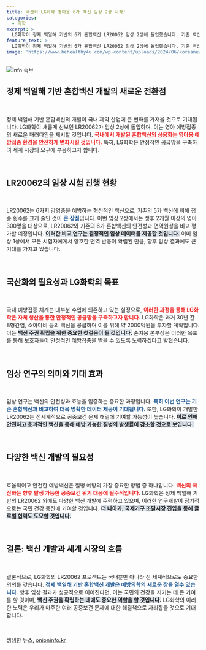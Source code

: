 ```yaml
---
title: 국산화 LG화학 영아용 6가 백신 임상 2상 시작!
categories:
  - 의학
excerpt: >
  LG화학이 정제 백일해 기반의 6가 혼합백신 LR20062 임상 2상에 돌입했습니다. 기존 백신보다 접종 횟수를 2회 줄인 혁신적 백신으로, 안전성과 면역원성 비교를 통해 완벽한 국산화에 도전합니다!
feature_text: >
  LG화학이 정제 백일해 기반의 6가 혼합백신 LR20062 임상 2상에 돌입했습니다. 기존 백신보다 접종 횟수를 2회 줄인 혁신적 백신으로, 안전성과 면역원성 비교를 통해 완벽한 국산화에 도전합니다!
image: 'https://www.behealthy4u.com/wp-content/uploads/2024/06/koreanews.jpg'
---
```


<p><img src="https://www.behealthy4u.com/wp-content/uploads/2024/06/koreanews.jpg" alt="info 속보" /></p>

<h2 data-ke-size="size26">정제 백일해 기반 혼합백신 개발의 새로운 전환점</h2>

<p data-ke-size="size16">&nbsp;</p>

<p>정제 백일해 기반 혼합백신의 개발이 국내 제약 산업에 큰 변화를 가져올 것으로 기대됩니다. LG화학이 새롭게 선보인 LR20062가 임상 2상에 돌입하며, 이는 영아 예방접종의 새로운 패러다임을 제시할 것입니다. <b><span style="color: #ee2323;">국내에서 개발된 혼합백신의 상용화는 영아용 예방접종 환경을 안전하게 변화시킬 것입니다.</span></b> 특히, LG화학은 안정적인 공급망을 구축하여 세계 시장의 요구에 부응하고자 합니다. </p>

<p data-ke-size="size16">&nbsp;</p>

<h2 data-ke-size="size26">LR20062의 임상 시험 진행 현황</h2>

<p data-ke-size="size16">&nbsp;</p>

<p>LR20062는 6가지 감염증을 예방하는 혁신적인 백신으로, 기존의 5가 백신에 비해 접종 횟수를 크게 줄인 것이 <b><span style="color: #1a5490;">큰 장점</span></b>입니다. 이번 임상 2상에서는 생후 2개월 이상의 영아 300명을 대상으로, LR20062와 기존의 6가 혼합백신의 안전성과 면역원성을 비교 평가할 예정입니다. <b><span style="background-color: #21538527;">이러한 비교 연구는 결정적인 임상 데이터를 제공할 것입니다.</span></b> 이미 임상 1상에서 모든 시험자에게서 양호한 면역 반응이 확립된 만큼, 향후 임상 결과에도 큰 기대를 가지고 있습니다.</p>

<p data-ke-size="size16">&nbsp;</p>

<h2 data-ke-size="size26">국산화의 필요성과 LG화학의 목표</h2>

<p data-ke-size="size16">&nbsp;</p>

<p>국내 예방접종 체계는 대부분 수입에 의존하고 있는 실정으로, <b><span style="color: #ee2323;">이러한 과정을 통해 LG화학은 자체 생산을 통한 안정적인 공급망을 구축하고자 합니다.</span></b> LG화학은 과거 30년 간 B형간염, 소아마비 등의 백신을 공급하며 이를 위해 약 2000억원을 투자할 계획입니다. 이는 <b><span style="background-color: #21538527;">백신 주권 확립을 위한 중요한 첫걸음이 될 것입니다.</span></b> 손지웅 본부장은 이러한 목표를 통해 보호자들이 안정적인 예방접종을 받을 수 있도록 노력하겠다고 밝혔습니다.</p>

<p data-ke-size="size16">&nbsp;</p>

<h2 data-ke-size="size26">임상 연구의 의미와 기대 효과</h2>

<p data-ke-size="size16">&nbsp;</p>

<p>임상 연구는 백신의 안전성과 효능을 입증하는 중요한 과정입니다. <b><span style="color: #1a5490;">특히 이번 연구는 기존 혼합백신과 비교하여 더욱 명확한 데이터 제공이 기대됩니다.</span></b> 또한, LG화학이 개발한 LR20062는 전세계적으로 공중보건 문제 해결에 기여할 가능성이 높습니다. <b><span style="background-color: #21538527;">이로 인해 안전하고 효과적인 백신을 통해 예방 가능한 질병의 발생률이 감소할 것으로 보입니다.</span></b></p>

<p data-ke-size="size16">&nbsp;</p>

<h2 data-ke-size="size26">다양한 백신 개발의 필요성</h2>

<p data-ke-size="size16">&nbsp;</p>

<p>효율적이고 안전한 예방백신은 질병 예방의 가장 중요한 방법 중 하나입니다. <b><span style="color: #ee2323;">백신의 국산화는 향후 발생 가능한 공중보건 위기 대응에 필수적입니다.</span></b> LG화학은 정제 백일해 기반의 LR20062 외에도 다양한 백신 개발에 주력하고 있으며, 이러한 연구개발이 장기적으로는 국민 건강 증진에 기여할 것입니다. <b><span style="background-color: #21538527;">더 나아가, 국제기구 조달시장 진입을 통해 글로벌 협력도 도모할 것입니다.</span></b></p>

<p data-ke-size="size16">&nbsp;</p>

<h2 data-ke-size="size26">결론: 백신 개발과 세계 시장의 흐름</h2>

<p data-ke-size="size16">&nbsp;</p>

<p>결론적으로, LG화학의 LR20062 프로젝트는 국내뿐만 아니라 전 세계적으로도 중요한 의의를 갖습니다. <b><span style="color: #1a5490;">정제 백일해 기반 혼합백신 개발은 예방의학의 새로운 장을 열수 있습니다.</span></b> 향후 임상 결과가 성공적으로 이어진다면, 이는 국민의 건강을 지키는 데 큰 기여를 할 것이며, <b><span style="background-color: #21538527;">백신 주권을 확립하는 데에도 중요한 역할을 할 것입니다.</span></b> LG화학의 이러한 노력은 우리가 마주한 여러 공중보건 문제에 대한 해결책으로 자리잡을 것으로 기대합니다. </p>

<p data-ke-size="size16">&nbsp;</p>
생생한 뉴스, <a href="https://onioninfo.kr" rel="dofollow">onioninfo.kr</a>


